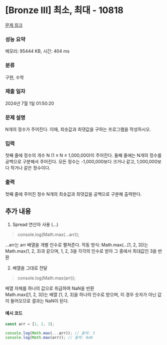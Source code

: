 # [Bronze III] 최소, 최대 - 10818

[문제 링크](https://www.acmicpc.net/problem/10818)

### 성능 요약

메모리: 95444 KB, 시간: 404 ms

### 분류

구현, 수학

### 제출 일자

2024년 7월 1일 01:50:20

### 문제 설명

<p>N개의 정수가 주어진다. 이때, 최솟값과 최댓값을 구하는 프로그램을 작성하시오.</p>

### 입력

 <p>첫째 줄에 정수의 개수 N (1 ≤ N ≤ 1,000,000)이 주어진다. 둘째 줄에는 N개의 정수를 공백으로 구분해서 주어진다. 모든 정수는 -1,000,000보다 크거나 같고, 1,000,000보다 작거나 같은 정수이다.</p>

### 출력

 <p>첫째 줄에 주어진 정수 N개의 최솟값과 최댓값을 공백으로 구분해 출력한다.</p>

## 추가 내용

1. Spread 연산자 사용 (...)

> console.log(Math.max(...arr));

...arr는 arr 배열을 개별 인수로 펼쳐준다.
작동 방식: Math.max(...[1, 2, 3])는 Math.max(1, 2, 3)과 같으며, 1, 2, 3을 각각의 인수로 받아 그 중에서 최대값인 3을 반환

2. 배열을 그대로 전달

> console.log(Math.max(arr));

배열 자체를 하나의 값으로 취급하여 NaN을 반환</br>
Math.max([1, 2, 3])는 배열 [1, 2, 3]을 하나의 인수로 받으며, 이 경우 숫자가 아닌 값이 들어오므로 결과는 NaN이 된다.

#### 예시 코드

```javascript
const arr = [1, 2, 3];

console.log(Math.max(...arr)); // 출력: 3
console.log(Math.max(arr)); // 출력: NaN
```
